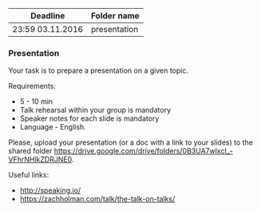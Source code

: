 | Deadline  | Folder name |
|-----------|-------------|
| 23:59 03.11.2016 | presentation |

### Presentation

Your task is to prepare a presentation on a given topic.

Requirements:
* 5 - 10 min
* Talk rehearsal within your group is mandatory
* Speaker notes for each slide is mandatory
* Language - English.

Please, upload your presentation (or a doc with a link to your slides) to the shared folder https://drive.google.com/drive/folders/0B3UA7wlxcI_-VFhrNHlkZDRJNE0.

Useful links:
* http://speaking.io/ 
* https://zachholman.com/talk/the-talk-on-talks/

